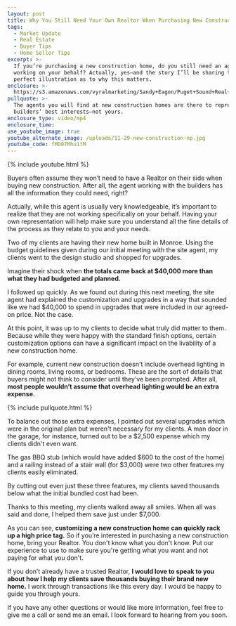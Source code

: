 ```yaml
---
layout: post
title: Why You Still Need Your Own Realtor When Purchasing New Construction
tags:
  - Market Update
  - Real Estate
  - Buyer Tips
  - Home Seller Tips
excerpt: >-
  If you’re purchasing a new construction home, do you still need an agent
  working on your behalf? Actually, yes—and the story I’ll be sharing today is a
  perfect illustration as to why this matters.
enclosure: >-
  https://s3.amazonaws.com/vyralmarketing/Sandy+Eagon/Puget+Sound+Real+Estate+Agent-+Dont+Buy+a+New+Construction+Home+Without+an+Agent.mp4
pullquote: >-
  The agents you will find at new construction homes are there to represent the
  builders’ best interests—not yours.
enclosure_type: video/mp4
enclosure_time:
use_youtube_image: true
youtube_alternate_image: /uploads/11-29-new-construction-np.jpg
youtube_code: fMD07Mhu1tM
---
```


{% include youtube.html %}

Buyers often assume they won’t need to have a Realtor on their side when buying new construction. After all, the agent working with the builders has all the information they could need, right?

Actually, while this agent is usually very knowledgeable, it’s important to realize that they are not working specifically on your behalf. Having your own representation will help make sure you understand all the fine details of the process as they relate to you and your needs.

Two of my clients are having their new home built in Monroe. Using the budget guidelines given during our initial meeting with the site agent, my clients went to the design studio and shopped for upgrades.

Imagine their shock when **the totals came back at $40,000 more than what they had budgeted and planned.**

I followed up quickly. As we found out during this next meeting, the site agent had explained the customization and upgrades in a way that sounded like we had $40,000 to spend in upgrades that were included in our agreed-on price. Not the case.

At this point, it was up to my clients to decide what truly did matter to them. Because while they were happy with the standard finish options, certain customization options can have a significant impact on the livability of a new construction home.  

For example, current new construction doesn't include overhead lighting in dining rooms, living rooms, or bedrooms. These are the sort of details that buyers might not think to consider until they’ve been prompted. After all, **most people wouldn’t assume that overhead lighting would be an extra expense.**

{% include pullquote.html %}

To balance out those extra expenses, I pointed out several upgrades which were in the original plan but weren't necessary for my clients. A man door in the garage, for instance, turned out to be a $2,500 expense which my clients didn't even want.

The gas BBQ stub (which would have added $600 to the cost of the home) and a railing instead of a stair wall (for $3,000) were two other features my clients easily eliminated.

By cutting out even just these three features, my clients saved thousands below what the initial bundled cost had been.

Thanks to this meeting, my clients walked away all smiles. When all was said and done, I helped them save just under $7,000.  

As you can see, **customizing a new construction home can quickly rack up a high price tag.** So if you’re interested in purchasing a new construction home, bring your Realtor. You don't know what you don't know. Put our experience to use to make sure you're getting what you want and not paying for what you don't.

If you don’t already have a trusted Realtor, **I would love to speak to you about how I help my clients save thousands buying their brand new home.** I work through transactions like this every day. I would be happy to guide you through yours.

If you have any other questions or would like more information, feel free to give me a call or send me an email. I look forward to hearing from you soon.